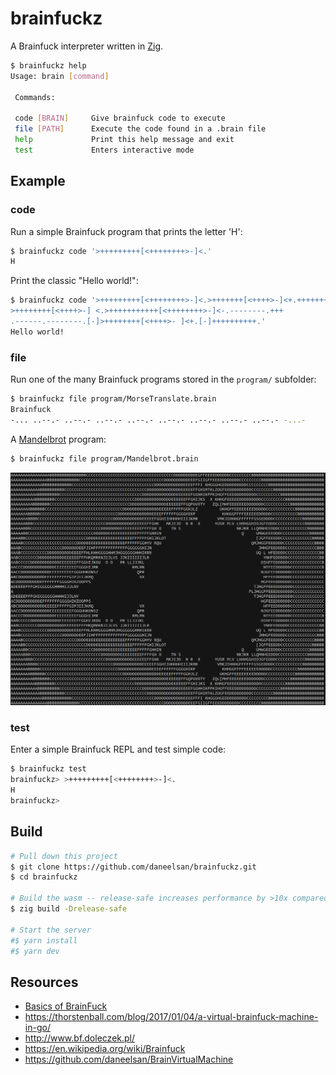 # brainfuckz
A Brainfuck interpreter written in [Zig](https://ziglang.org/).

```bash
$ brainfuckz help
Usage: brain [command]

 Commands:

 code [BRAIN]     Give brainfuck code to execute
 file [PATH]      Execute the code found in a .brain file
 help             Print this help message and exit
 test             Enters interactive mode
```

## Example

### **code**

Run a simple Brainfuck program that prints the letter 'H':
```bash
$ brainfuckz code '>+++++++++[<++++++++>-]<.'
H
```

Print the classic "Hello world!":
```bash
$ brainfuckz code '>+++++++++[<++++++++>-]<.>+++++++[<++++>-]<+.+++++++..+++.[-]
>++++++++[<++++>-] <.>+++++++++++[<++++++++>-]<-.--------.+++
.------.--------.[-]>++++++++[<++++>- ]<+.[-]++++++++++.'
Hello world!
```

### **file**

Run one of the many Brainfuck programs stored in the `program/` subfolder:

```bash
$ brainfuckz file program/MorseTranslate.brain
Brainfuck
-... ..--.- ..--.- ..--.- ..--.- ..--.- ..--.- ..--.- ..--.- -...-
```

A [Mandelbrot](http://esoteric.sange.fi/brainfuck/utils/mandelbrot/) program:
```bash
$ brainfuckz file program/Mandelbrot.brain
```
![image](images/Mandelbrot.png)

### **test**

Enter a simple Brainfuck REPL and test simple code:

```bash
$ brainfuckz test
brainfuckz> >+++++++++[<++++++++>-]<.
H
brainfuckz>
```

## Build

```bash
# Pull down this project
$ git clone https://github.com/daneelsan/brainfuckz.git
$ cd brainfuckz

# Build the wasm -- release-safe increases performance by >10x compared to the default debug mode
$ zig build -Drelease-safe

# Start the server
#$ yarn install
#$ yarn dev
```

## Resources

* [Basics of BrainFuck](https://gist.github.com/roachhd/dce54bec8ba55fb17d3a.js)
* https://thorstenball.com/blog/2017/01/04/a-virtual-brainfuck-machine-in-go/
* http://www.bf.doleczek.pl/
* https://en.wikipedia.org/wiki/Brainfuck
* https://github.com/daneelsan/BrainVirtualMachine
